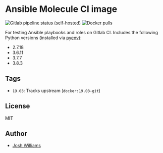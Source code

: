 # Ansible Molecule CI image

[![Gitlab pipeline status (self-hosted)](https://img.shields.io/gitlab/pipeline/jdubz/ci-docker-ansible/main?gitlab_url=https%3A%2F%2Fgit.dubzland.net)](https://git.dubzland.net/jdubz/ci-docker-ansible/)
[![Docker pulls](https://img.shields.io/docker/pulls/jdubz/ci-docker-ansible.svg?maxAge=2592000)](https://hub.docker.com/r/jdubz/ci-docker-ansible/)

For testing Ansible playbooks and roles on Gitlab CI.  Includes the following
Python versions (installed via [pyenv](https://github.com/pyenv/pyenv)):

- 2.7.18
- 3.6.11
- 3.7.7
- 3.8.3

## Tags

- `19.03`: Tracks upstream (`docker:19.03-git`)

## License

MIT

## Author

* [Josh Williams](https://codingprime.com)
